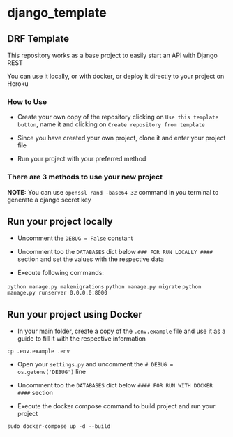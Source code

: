 # django_template
## DRF Template

This repository works as a base project to easily start an API with Django REST

You can use it locally, or with docker, or deploy it directly to your project on Heroku

### How to Use

- Create your own copy of the repository clicking on `Use this template button`, name it and clicking on `Create repository from template`

- Since you have created your own project, clone it and enter your project file

- Run your project with your preferred method

### There are 3 methods to use your new project

**NOTE:**
You can use `openssl rand -base64 32` command in you terminal to generate a django secret key

## Run your project locally

- Uncomment the `DEBUG = False` constant

- Uncomment too the `DATABASES` dict below `### FOR RUN LOCALLY ####` section and set  the values with the respective data

- Execute following commands:

```python manage.py makemigrations```
```python manage.py migrate```
```python manage.py runserver 0.0.0.0:8000```

## Run your project using Docker

- In your main folder, create a copy of the `.env.example` file and use it as a guide to fill it with the respective information

```cp .env.example .env```


- Open your `settings.py` and uncomment the `# DEBUG = os.getenv('DEBUG')` line

- Uncomment too the `DATABASES` dict below `#### FOR RUN WITH DOCKER ####` section

- Execute the docker compose command to build project and run your project

```sudo docker-compose up -d --build```
